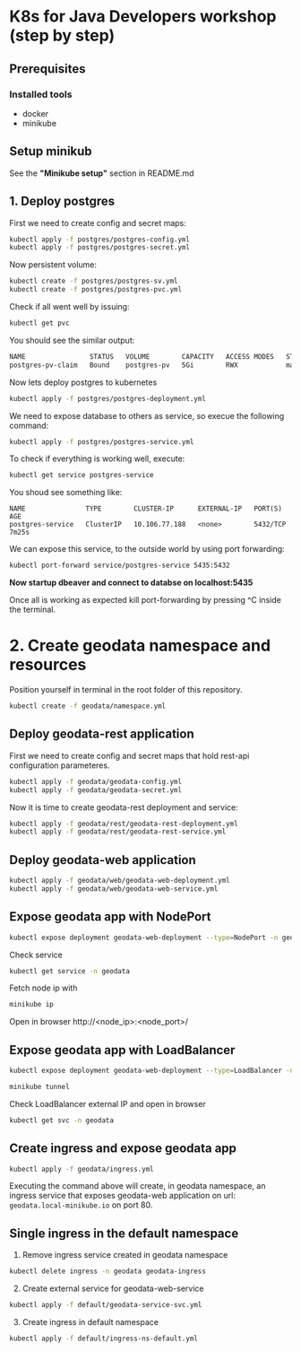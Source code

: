 # K8s for Java Developers workshop (step by step)

## Prerequisites

### Installed tools
- docker
- minikube

## Setup minikub
See the **"Minikube setup"** section in README.md


## 1. Deploy postgres

First we need to create config and secret maps:
```bash
kubectl apply -f postgres/postgres-config.yml
kubectl apply -f postgres/postgres-secret.yml
```
Now persistent volume:

```bash
kubectl create -f postgres/postgres-sv.yml
kubectl create -f postgres/postgres-pvc.yml
```

Check if all went well by issuing:

```bash
kubectl get pvc
```
You should see the similar output:

```bash
NAME                STATUS   VOLUME        CAPACITY   ACCESS MODES   STORAGECLASS   AGE
postgres-pv-claim   Bound    postgres-pv   5Gi        RWX            manual         35s
```

Now lets deploy postgres to kubernetes

```bash
kubectl apply -f postgres/postgres-deployment.yml
```

We need to expose database to others as service, so execue the following command:

```bash
kubectl apply -f postgres/postgres-service.yml
```

To check if everything is working well, execute:

```bash
kubectl get service postgres-service
```

You shoud see something like:

```
NAME               TYPE        CLUSTER-IP      EXTERNAL-IP   PORT(S)    AGE
postgres-service   ClusterIP   10.106.77.188   <none>        5432/TCP   7m25s
```

We can expose this service, to the outside world by using port forwarding:

```bash
kubectl port-forward service/postgres-service 5435:5432
```

**Now startup dbeaver and connect to databse on localhost:5435**

Once all is working as expected kill port-forwarding by pressing ^C inside the terminal.

# 2. Create geodata namespace and resources

Position yourself in terminal in the root folder of this repository.

```bash
kubectl create -f geodata/namespace.yml
```

## Deploy geodata-rest application

First we need to create config and secret maps that hold rest-api configuration parameteres.

```bash
kubectl apply -f geodata/geodata-config.yml
kubectl apply -f geodata/geodata-secret.yml
```
Now it is time to create geodata-rest deployment and service:

```bash
kubectl apply -f geodata/rest/geodata-rest-deployment.yml
kubectl apply -f geodata/rest/geodata-rest-service.yml
```

## Deploy geodata-web application

```bash
kubectl apply -f geodata/web/geodata-web-deployment.yml
kubectl apply -f geodata/web/geodata-web-service.yml
```

## Expose geodata app with NodePort

```bash
kubectl expose deployment geodata-web-deployment --type=NodePort -n geodata --name geodata-web-np
```
Check service

```bash
kubectl get service -n geodata
```

Fetch node ip with
```bash  
minikube ip
```

Open in browser http://<node_ip>:<node_port>/

## Expose geodata app with LoadBalancer

```bash 
kubectl expose deployment geodata-web-deployment --type=LoadBalancer -n geodata --name geodata-web-lb
```

```bash
minikube tunnel
```

Check LoadBalancer external IP and open in browser

```bash
kubectl get svc -n geodata
```

## Create ingress and expose geodata app

```bash
kubectl apply -f geodata/ingress.yml
```

Executing the command above will create, in geodata namespace, an ingress service that exposes geodata-web application on url: `geodata.local-minikube.io` on port 80.

## Single ingress in the default namespace

1. Remove ingress service created in geodata namespace
```bash
kubectl delete ingress -n geodata geodata-ingress
```

2. Create external service for geodata-web-service
```bash
kubectl apply -f default/geodata-service-svc.yml
```

3. Create ingress in default namespace
```bash
kubectl apply -f default/ingress-ns-default.yml
```


